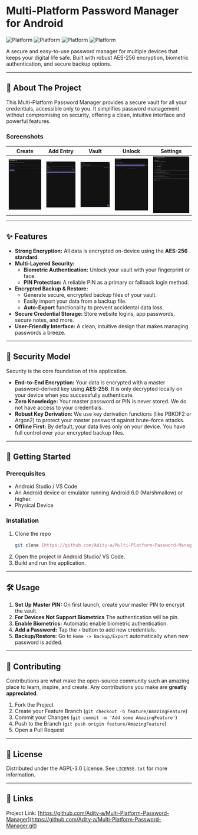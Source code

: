 # Multi-Platform Password Manager for Android

![Platform](https://img.shields.io/badge/platform-Android-brightgreen)
![Platform](https://img.shields.io/badge/platform-iOS-blue)
![Platform](https://img.shields.io/badge/platform-Windows-lightgrey)
![Platform](https://img.shields.io/badge/platform-Linux-yellowgreen)

A secure and easy-to-use password manager for multiple devices that keeps your digital life safe. Built with robust AES-256 encryption, biometric authentication, and secure backup options.

---

## 🌟 About The Project

This Multi-Platform Password Manager provides a secure vault for all your credentials, accessible only to you. It simplifies password management without compromising on security, offering a clean, intuitive interface and powerful features.

### Screenshots

| Create | Add Entry | Vault | Unlock | Settings |
| :---: | :---: | :---: | :---: | :---: |
| ![App Screenshot 1](https://github.com/Adity-a/Multi-Platform-Password-Manager/blob/main/Screenshots/create.jpg) | ![App Screenshot 2](https://github.com/Adity-a/Multi-Platform-Password-Manager/blob/main/Screenshots/add_entry.jpg) | ![App Screenshot 3](https://github.com/Adity-a/Multi-Platform-Password-Manager/blob/main/Screenshots/vault.jpg) | ![App Screenshot 4](https://github.com/Adity-a/Multi-Platform-Password-Manager/blob/main/Screenshots/unlock.jpg) | ![App Screenshot 5](https://github.com/Adity-a/Multi-Platform-Password-Manager/blob/main/Screenshots/settings.jpg) |

---

## ✨ Features

* **Strong Encryption:** All data is encrypted on-device using the **AES-256 standard**.
* **Multi-Layered Security:**
    * **Biometric Authentication:** Unlock your vault with your fingerprint or face.
    * **PIN Protection:** A reliable PIN as a primary or fallback login method.
* **Encrypted Backup & Restore:**
    * Generate secure, encrypted backup files of your vault.
    * Easily import your data from a backup file.
    * **Auto-Export** functionality to prevent accidental data loss.
* **Secure Credential Storage:** Store website logins, app passwords, secure notes, and more.
* **User-Friendly Interface:** A clean, intuitive design that makes managing passwords a breeze.

---

## 🔐 Security Model

Security is the core foundation of this application.

* **End-to-End Encryption:** Your data is encrypted with a master password-derived key using **AES-256**. It is only decrypted locally on your device when you successfully authenticate.
* **Zero Knowledge:** Your master password or PIN is never stored. We do not have access to your credentials.
* **Robust Key Derivation:** We use key derivation functions (like PBKDF2 or Argon2) to protect your master password against brute-force attacks.
* **Offline First:** By default, your data lives only on your device. You have full control over your encrypted backup files.

---

## 🚀 Getting Started

### Prerequisites

* Android Studio / VS Code
* An Android device or emulator running Android 6.0 (Marshmallow) or higher.
* Physical Device

### Installation

1.  Clone the repo
    ```sh
    git clone [https://github.com/Adity-a/Multi-Platform-Password-Manager.git](https://github.com/Adity-a/Multi-Platform-Password-Manager.git)
    ```
2.  Open the project in Android Studio/ VS Code.
3.  Build and run the application.

---

## 🛠️ Usage

1.  **Set Up Master PIN:** On first launch, create your master PIN to encrypt the vault.
2.  **For Devices Not Support Biometrics** The authentication will be pin.
3.  **Enable Biometrics:** Automatic enable biometric authentication.
4.  **Add a Password:** Tap the `+` button to add new credentials.
5.  **Backup/Restore:** Go to `Home -> Backup/Export` automatically when new password is added.

---

## 🤝 Contributing

Contributions are what make the open-source community such an amazing place to learn, inspire, and create. Any contributions you make are **greatly appreciated**.

1.  Fork the Project
2.  Create your Feature Branch (`git checkout -b feature/AmazingFeature`)
3.  Commit your Changes (`git commit -m 'Add some AmazingFeature'`)
4.  Push to the Branch (`git push origin feature/AmazingFeature`)
5.  Open a Pull Request

---

## 📄 License

Distributed under the AGPL-3.0 License. See `LICENSE.txt` for more information.

---

## 📧 Links

Project Link: [https://github.com/Adity-a/Multi-Platform-Password-Manager](https://github.com/Adity-a/Multi-Platform-Password-Manager.git)
